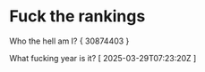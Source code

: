 # Fuck the rankings

Who the hell am I?
{ 30874403 }

What fucking year is it?
[ 2025-03-29T07:23:20Z ]
